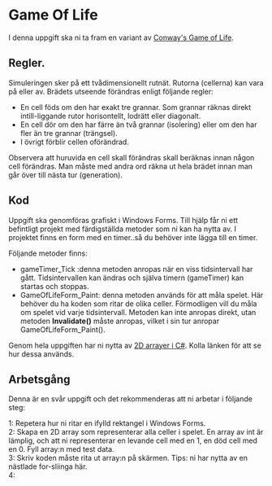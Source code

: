 # Game Of Life

I denna uppgift ska ni ta fram en variant av [Conway's Game of Life](https://en.wikipedia.org/wiki/Conway%27s_Game_of_Life).

## Regler.

Simuleringen sker på ett tvådimensionellt rutnät. Rutorna (cellerna) kan vara på eller av. Brädets utseende förändras enligt följande regler:

+ En cell föds om den har exakt tre grannar. Som grannar räknas direkt intill-liggande rutor horisontellt, lodrätt eller diagonalt.
+ En cell dör om den har färre än två grannar (isolering) eller om den har fler än tre grannar (trängsel).
+ I övrigt förblir cellen oförändrad. 

Observera att huruvida en cell skall förändras skall beräknas innan någon cell förändras. Man måste med andra ord räkna ut hela brädet innan man går över till nästa tur (generation).

## Kod
Uppgift ska genomföras grafiskt i Windows Forms. Till hjälp får ni ett befintligt projekt med färdigställda metoder som ni kan ha nytta av. I projektet finns en form med en timer..så du behöver inte lägga till en timer. 

Följande metoder finns:

+ gameTimer_Tick :denna metoden anropas när en viss tidsintervall har gått. Tidsintervallen kan ändras och själva timern (gameTimer) kan startas och stoppas.
+ GameOfLifeForm_Paint: denna metoden används för att måla spelet. Här behöver du ha koden som ritar de olika celler. Förmodligen vill du måla om spelet vid varje tidsintervall. Metoden kan inte anropas direkt, utan metoden **Invalidate()** måste anropas, vilket i sin tur anropar GameOfLifeForm_Paint().   

Genom hela uppgiften har ni nytta av [2D arrayer i C#](https://docs.microsoft.com/en-us/dotnet/csharp/programming-guide/arrays/multidimensional-arrays). Kolla länken för att se hur dessa används.

## Arbetsgång

Denna är en svår uppgift och det rekommenderas att ni arbetar i följande steg:

1: Repetera hur ni ritar en ifylld rektangel i Windows Forms.  
2: Skapa en 2D array som representerar alla celler i spelet. En array av int är lämplig, och att ni representerar en levande cell med en 1, en död cell med en 0. Fyll array:n med test data.  
3: Skriv koden måste rita ut array:n på skärmen. Tips: ni har nytta av en nästlade for-sliinga här.  
4: 


